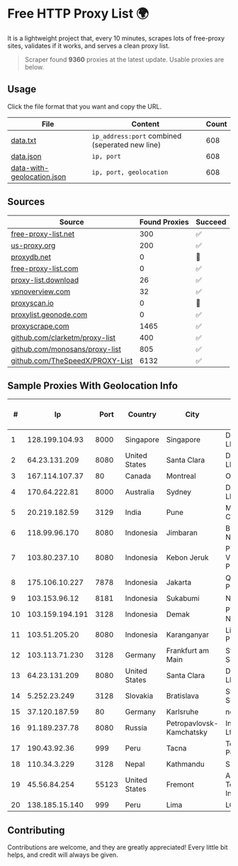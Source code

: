 
# Free HTTP Proxy List 🌍

It is a lightweight project that, every 10 minutes, scrapes lots of free-proxy sites, validates if it works, and serves a clean proxy list.


> Scraper found **9360** proxies at the latest update. Usable proxies are below.

## Usage

Click the file format that you want and copy the URL.


|File|Content|Count|
|----|-------|-----|
|[data.txt](https://raw.githubusercontent.com/themiralay/Proxy-List-World/master/data.txt)|`ip_address:port` combined (seperated new line)|608|
|[data.json](https://raw.githubusercontent.com/themiralay/Proxy-List-World/master/data.json)|`ip, port`|608|
|[data-with-geolocation.json](https://raw.githubusercontent.com/themiralay/Proxy-List-World/master/data-with-geolocation.json)|`ip, port, geolocation`|608|

## Sources

|Source|Found Proxies|Succeed|
|------|-------------|-------|
|[free-proxy-list.net](https://free-proxy-list.net)|300|✅|
|[us-proxy.org](https://www.us-proxy.org)|200|✅|
|[proxydb.net](http://proxydb.net)|0|🚫|
|[free-proxy-list.com](https://free-proxy-list.com/?page=&port=&type%5B%5D=http&type%5B%5D=https&up_time=0&search=Search)|0|✅|
|[proxy-list.download](https://www.proxy-list.download/HTTP)|26|✅|
|[vpnoverview.com](https://vpnoverview.com/privacy/anonymous-browsing/free-proxy-servers)|32|✅|
|[proxyscan.io](https://www.proxyscan.io)|0|🚫|
|[proxylist.geonode.com](https://proxylist.geonode.com/api/proxy-list?limit=300&page=1&sort_by=lastChecked&sort_type=desc&protocols=http,https)|0|✅|
|[proxyscrape.com](https://api.proxyscrape.com/v2/?request=displayproxies&protocol=http&timeout=10000&country=all&ssl=all&anonymity=all)|1465|✅|
|[github.com/clarketm/proxy-list](https://raw.githubusercontent.com/clarketm/proxy-list/master/proxy-list-raw.txt)|400|✅|
|[github.com/monosans/proxy-list](https://raw.githubusercontent.com/monosans/proxy-list/main/proxies/http.txt)|805|✅|
|[github.com/TheSpeedX/PROXY-List](https://raw.githubusercontent.com/TheSpeedX/PROXY-List/master/http.txt)|6132|✅|


## Sample Proxies With Geolocation Info

|#|Ip|Port|Country|City|Internet Service Provider|
|-|--|----|-------|----|-------------------------|
|1|128.199.104.93|8000|Singapore|Singapore|DigitalOcean, LLC|
|2|64.23.131.209|8080|United States|Santa Clara|DigitalOcean, LLC|
|3|167.114.107.37|80|Canada|Montreal|OVH SAS|
|4|170.64.222.81|8000|Australia|Sydney|DigitalOcean, LLC|
|5|20.219.182.59|3129|India|Pune|Microsoft Corporation|
|6|118.99.96.170|8080|Indonesia|Jimbaran|Biznet Networks|
|7|103.80.237.10|8080|Indonesia|Kebon Jeruk|PT MITRA VISIONER PRATAMA|
|8|175.106.10.227|7878|Indonesia|Jakarta|Quantum Dist POP GC|
|9|103.153.96.12|8181|Indonesia|Sukabumi|NITNET|
|10|103.159.194.191|3128|Indonesia|Demak|PT Giga Digital Nusantara|
|11|103.51.205.20|8080|Indonesia|Karanganyar|Lintas Data Prima, PT|
|12|103.113.71.230|3128|Germany|Frankfurt am Main|Stark Industries Solutions LTD|
|13|64.23.131.209|8080|United States|Santa Clara|DigitalOcean, LLC|
|14|5.252.23.249|3128|Slovakia|Bratislava|Stark Industries Solutions LTD|
|15|37.120.187.59|80|Germany|Karlsruhe|netcup GmbH|
|16|91.189.237.78|8080|Russia|Petropavlovsk-Kamchatsky|InterkamService Ltd|
|17|190.43.92.36|999|Peru|Tacna|Telefonica Del Peru|
|18|110.34.3.229|3128|Nepal|Kathmandu|SUBISU C7|
|19|45.56.84.254|55123|United States|Fremont|Akamai Technologies, Inc.|
|20|138.185.15.140|999|Peru|Lima|LOA AMERICAS|



## Contributing

Contributions are welcome, and they are greatly appreciated! Every
little bit helps, and credit will always be given.

